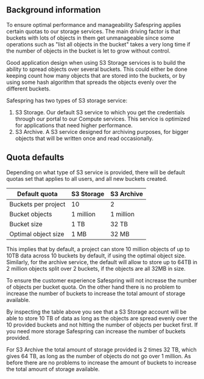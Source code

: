 ## Background information

To ensure optimal performance and manageability Safespring applies certain quotas 
to our storage services. The main driving factor is that buckets with lots of objects 
in them get unmanageable since some operations such as "list all objects in the bucket"
takes a very long time if the number of objects in the bucket is let to grow without control.

Good application design when using S3 Storage services is to build the ability to 
spread objects over several buckets. This could either be done keeping count how
many objects that are stored into the buckets, or by using some hash algorithm
that spreads the objects evenly over the different buckets.

Safespring has two types of S3 storage service:

1. S3 Storage. Our default S3 service to which you get the credentials through our portal to our Compute services. This service is optimized for applications that need higher performance.
2. S3 Archive. A S3 service designed for archiving purposes, for bigger objects that will be written once and read occasionally.


## Quota defaults

Depending on what type of S3 service is provided, there will be default quotas
set that applies to all users, and all new buckets created.

| Default quota       | S3 Storage    | S3 Archive   |
| ------------------- | --------- | --------- |
| Buckets per project | 10        | 2         |
| Bucket objects      | 1 million | 1 million |
| Bucket size         | 1 TB      | 32 TB     |
| Optimal object size | 1 MB      | 32 MB     |

This implies that by default, a project can store 10 million objects of up to
10TB data across 10 buckets by default, if using the optimal object size.
Similarly, for the archive service, the default will allow to store up to 64TB
in 2 million objects split over 2 buckets, if the objects are all 32MB in size.

To ensure the customer experience Safespring will not increase the number of objects per bucket quota. On the other hand there is no problem to increase the number of buckets to increase the total amount of storage available.

By inspecting the table above you see that a S3 Storage account will be able to store 10 TB of data as long as the objects are spread evenly over the 10 provided buckets and not hitting the number of objects per bucket first. If you need more storage Safespring can increase the number of buckets provided.

For S3 Archive the total amount of storage provided is 2 times 32 TB, which gives 64 TB, as long as the number of objects do not go over 1 million. As before there are no problems to increase the amount of buckets to increase the total amount of storage available.
